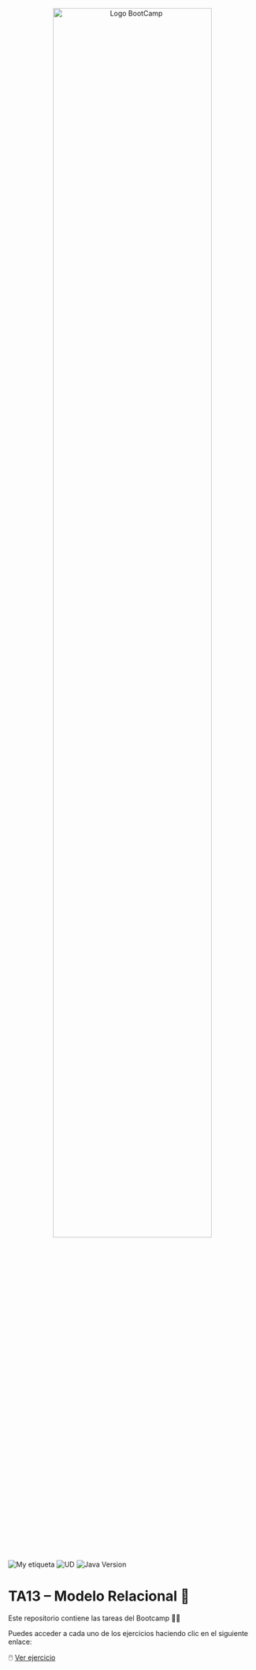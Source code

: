 <div align="center"><img width="80%"  src="https://github.com/TECHMA-Bootcamp-FullStack-Java-Angular/dmb-tsys-java-2010-ta15/blob/main/docs/logoDark.png?raw=true"  alt="Logo BootCamp" /></div>

<br>


![My etiqueta](https://img.shields.io/badge/David%20Maza-DiveCode%F0%9F%90%99-blue) ![UD](https://img.shields.io/badge/TA-13-orange)  ![Java Version](https://img.shields.io/badge/Diagramas-ER-red)


# TA13 – Modelo Relacional 🔁
Este repositorio contiene las tareas del Bootcamp 👨‍💻

Puedes acceder a cada uno de los ejercicios haciendo clic en el siguiente enlace:

🖱️ [Ver ejercicio](https://techma-bootcamp-fullstack-java-angular.github.io/dmb-tsys-ER-1610-ta13/)  


